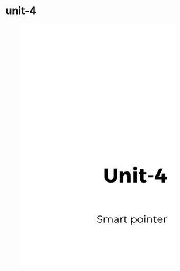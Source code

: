 # unit-4

<figure><img src=".gitbook/assets/Gray Minimal Business Ebook Cover (3).png" alt=""><figcaption></figcaption></figure>

